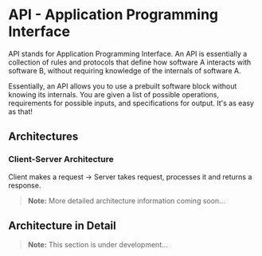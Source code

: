 # API - Application Programming Interface

API stands for Application Programming Interface. An API is essentially a collection of rules and protocols that define how software A interacts with software B, without requiring knowledge of the internals of software A.

Essentially, an API allows you to use a prebuilt software block without knowing its internals. You are given a list of possible operations, requirements for possible inputs, and specifications for output. It's as easy as that!

## Architectures

### Client-Server Architecture
Client makes a request → Server takes request, processes it and returns a response.

> **Note:** More detailed architecture information coming soon...

## Architecture in Detail
> **Note:** This section is under development...